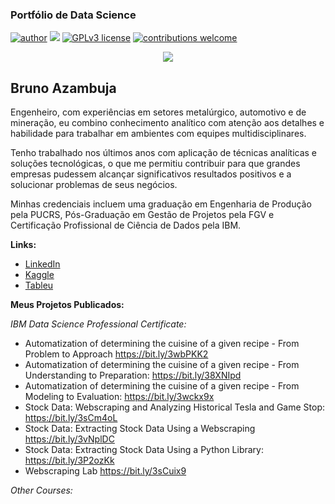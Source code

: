 ### Portfólio de Data Science
[![author](https://img.shields.io/badge/author-brunoazambuja-red.svg)](https://www.linkedin.com/in/brunoazambuja) [![](https://img.shields.io/badge/python-3.5+-blue.svg)](https://www.python.org/downloads/release/python-365/) [![GPLv3 license](https://img.shields.io/badge/License-GPLv3-blue.svg)](http://perso.crans.org/besson/LICENSE.html) [![contributions welcome](https://img.shields.io/badge/contributions-welcome-brightgreen.svg?style=flat)](https://github.com/brunoazambuja)

<p align="center">
  <img src="https://github.com/BrunoAzambuja/template_portfolio/blob/main/banner.jpg" >
</p>

## Bruno Azambuja

Engenheiro, com experiências em setores metalúrgico, automotivo e de mineração, eu combino conhecimento analítico com atenção aos detalhes e habilidade para trabalhar em ambientes com equipes multidisciplinares.

Tenho trabalhado nos últimos anos com aplicação de técnicas analíticas e soluções tecnológicas, o que me permitiu contribuir para que grandes empresas pudessem alcançar significativos resultados positivos e a solucionar problemas de seus negócios.

Minhas credenciais incluem uma graduação em Engenharia de Produção pela PUCRS, Pós-Graduação em Gestão de Projetos pela FGV e Certificação Profissional de Ciência de Dados pela IBM.

**Links:**
* [LinkedIn](https://www.linkedin.com/in/brunoazambuja)
* [Kaggle](https://www.kaggle.com/brunoazambuja)
* [Tableu](https://public.tableau.com/app/profile/bruno.azambuja)



**Meus Projetos Publicados:**

*IBM Data Science Professional Certificate:*
* Automatization of determining the cuisine of a given recipe - From Problem to Approach https://bit.ly/3wbPKK2
* Automatization of determining the cuisine of a given recipe - From Understanding to Preparation: https://bit.ly/38XNIpd
* Automatization of determining the cuisine of a given recipe - From Modeling to Evaluation: https://bit.ly/3wckx9x
* Stock Data: Webscraping and Analyzing Historical Tesla and Game Stop: https://bit.ly/3sCm4oL
* Stock Data: Extracting Stock Data Using a Webscraping https://bit.ly/3vNplDC
* Stock Data: Extracting Stock Data Using a Python Library: https://bit.ly/3P2ozKk
* Webscraping Lab https://bit.ly/3sCuix9

*Other Courses:*
